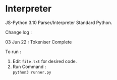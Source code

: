 # Interpreter


JS-Python 3.10 Parser/Interpreter
Standard Python.

Change log :

03 Jun 22 : Tokeniser Complete


To run : 
  1. Edit `file.txt` for desired code.
  2. Run Command : <br>
        `python3 runner.py`
